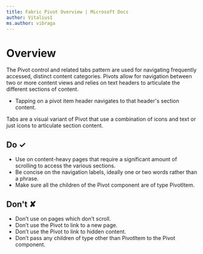 ```yaml
---
title: Fabric Pivot Overview | Microsoft Docs
author: Vitalius1
ms.author: vibraga
---
```


# Overview
The Pivot control and related tabs pattern are used for navigating frequently accessed, distinct content categories. Pivots allow for navigation between two or more content views and relies on text headers to articulate the different sections of content.

- Tapping on a pivot item header navigates to that header's section content.

Tabs are a visual variant of Pivot that use a combination of icons and text or just icons to articulate section content.



## Do &#10003;
- Use on content-heavy pages that require a significant amount of scrolling to access the various sections.
- Be concise on the navigation labels, ideally one or two words rather than a phrase.
- Make sure all the children of the Pivot component are of type PivotItem.


## Don't &#10008;
- Don’t use on pages which don’t scroll.
- Don’t use the Pivot to link to a new page.
- Don’t use the Pivot to link to hidden content.
- Don’t pass any children of type other than PivotItem to the Pivot component.
